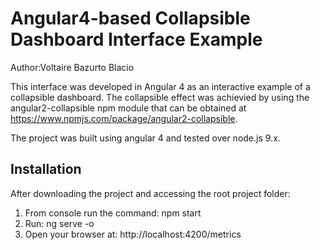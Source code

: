 # Angular4-based Collapsible Dashboard Interface Example

Author:Voltaire Bazurto Blacio

This interface was developed in Angular 4 as an interactive example of a collapsible dashboard. The collapsible effect was achievied by using the
angular2-collapsible npm module that can be obtained at https://www.npmjs.com/package/angular2-collapsible.

The project was built using angular 4 and tested over node.js 9.x. 

## Installation

After downloading the project and accessing the root project folder:

1) From console run  the command:
    npm start
2) Run:
    ng serve -o
3) Open your browser at:
    http://localhost:4200/metrics

